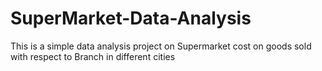 # SuperMarket-Data-Analysis
This is a simple data analysis project on Supermarket cost on goods sold with respect to Branch in different cities 
